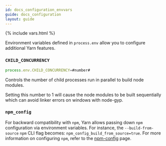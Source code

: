 ```yaml
---
id: docs_configuration_envvars
guide: docs_configuration
layout: guide
---
```


{% include vars.html %}

Environment variables defined in `process.env` allow you to configure additional Yarn features.

### `CHILD_CONCURRENCY` <a class="toc" id="toc-child-concurrency" href="#toc-child-concurrency"></a>

```javascript
process.env.CHILD_CONCURRENCY=#number#
```

Controls the number of child processes run in parallel to build node modules.

Setting this number to 1 will cause the node modules to be built sequentially which can avoid linker errors on windows with node-gyp.

### `npm_config` <a class="toc" id="toc-npm-config" href="#toc-npm-config"></a>

For backward compatibility with `npm`, Yarn allows passing down `npm` configuration via environment variables. For instance, the `--build-from-source` `npm` CLI flag becomes: `npm_config_build_from_source=true`. For more information on configuring `npm`, refer to the [npm-config](https://docs.npmjs.com/misc/config) page.
